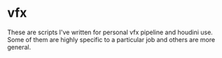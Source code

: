 # vfx

These are scripts I've written for personal vfx pipeline and houdini use.
Some of them are highly specific to a particular job and others are more general.

